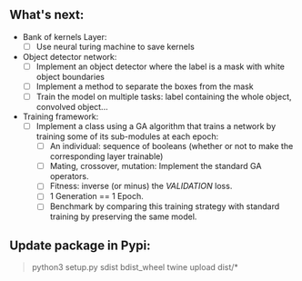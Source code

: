 ## What's next:
* Bank of kernels Layer:
  - [ ] Use neural turing machine to save kernels
  
* Object detector network:
  - [ ] Implement an object detector where the label is a mask with white object boundaries
  - [ ] Implement a method to separate the boxes from the mask
  - [ ] Train the model on multiple tasks: label containing the whole object, convolved object...

* Training framework:
  - [ ] Implement a class using a GA algorithm that trains a network by training some of its sub-modules at each epoch:
      - [ ] An individual: sequence of booleans (whether or not to make the corresponding layer trainable)
      - [ ] Mating, crossover, mutation: Implement the standard GA operators.
      - [ ] Fitness: inverse (or minus) the *VALIDATION* loss.
      - [ ] 1 Generation == 1 Epoch.
      - [ ] Benchmark by comparing this training strategy with standard training by preserving the same model.

## Update package in Pypi:
> python3 setup.py sdist bdist_wheel
> twine upload  dist/*